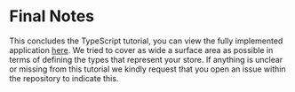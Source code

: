 # Final Notes

This concludes the TypeScript tutorial, you can view the fully implemented application [here](https://codesandbox.io/s/easy-peasytypescript-tutorialtyped-computed-entire-state-niw08). We tried to cover as wide a surface area as possible in terms of defining the types that represent your store. If anything is unclear or missing from this tutorial we kindly request that you open an issue within the repository to indicate this.